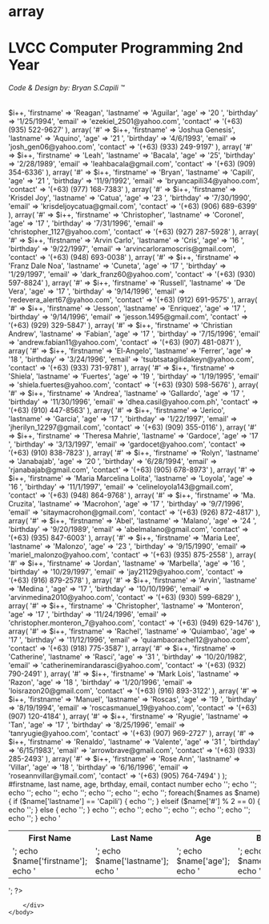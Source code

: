 array
=====
<!doctype html>
<html>
<head>
	<title>  LVCC Computer Programming 2nd Year </title>
	<link rel="stylesheet" href="testing.css" />
</head>

<body>
<div id="wrap">
	<h1>LVCC Computer Programming 2nd Year</h1>
	<h6>Code &amp; Design by: Bryan S.Capili &trade;</h6>

<?php

	$i = 1;

	$names = array(
				array(
					'#' => $i++,
					'firstname' => 'Reagan',
					'lastname' => 'Aguilar',
					'age' => '20 ',
					'birthday' => '1/25/1994',
					'email' => 'ezekiel_2501@yahoo.com',
					'contact' => '(+63) (935) 522-9627'
					),
				array(
					'#' => $i++,
					'firstname' => 'Joshua Genesis',
					'lastname' => 'Aquino',
					'age' => '21 ',
					'birthday' => '4/6/1993',
					'email' => 'josh_gen06@yahoo.com',
					'contact' => '(+63) (933) 249-9197'
					),
				array(
					'#' => $i++,
					'firstname' => 'Leah',
					'lastname' => 'Bacala',
					'age' => '25',
					'birthday' => '2/28/1989',
					'email' => 'leahbacala@gmail.com',
					'contact' => '(+63) (909) 354-6336'
					),
				array(
					'#' => $i++,
					'firstname' => 'Bryan',
					'lastname' => 'Capili',
					'age' => '21 ',
					'birthday' => '11/9/1992',
					'email' => 'bryancapili34@yahoo.com',
					'contact' => '(+63) (977) 168-7383'
					),
				array(
					'#' => $i++,
					'firstname' => 'Krisdel Joy',
					'lastname' => 'Catua',
					'age' => '23 ',
					'birthday' => '7/30/1990',
					'email' => 'krisdeljoycatua@gmail.com',
					'contact' => '(+63) (906) 689-6399'
					),
				array(
					'#' => $i++,
					'firstname' => 'Christopher',
					'lastname' => 'Coronel',
					'age' => '17 ',
					'birthday' => '7/31/1996',
					'email' => 'christopher_1127@yahoo.com',
					'contact' => '(+63) (927) 287-5928'
					),
				array(
					'#' => $i++,
					'firstname' => 'Arvin Carlo',
					'lastname' => 'Cris',
					'age' => '16 ',
					'birthday' => '9/22/1997',
					'email' => 'arvincarloramoscris@gmail.com',
					'contact' => '(+63) (948) 693-0038'
					),
				array(
					'#' => $i++,
					'firstname' => 'Franz Dale Noa',
					'lastname' => 'Cuneta',
					'age' => '17 ',
					'birthday' => '1/29/1997',
					'email' => 'dark_franz60@yahoo.com',
					'contact' => '(+63) (930) 597-8824'
					),
				array(
					'#' => $i++,
					'firstname' => 'Russell',
					'lastname' => 'De Vera',
					'age' => '17 ',
					'birthday' => '9/14/1996',
					'email' => 'redevera_alert67@yahoo.com',
					'contact' => '(+63) (912) 691-9575'
					),
				array(
					'#' => $i++,
					'firstname' => 'Jesson',
					'lastname' => 'Enriquez',
					'age' => '17 ',
					'birthday' => '9/14/1996',
					'email' => 'jesson.1495@gmail.com',
					'contact' => '(+63) (929) 329-5847'
					),
				array(
					'#' => $i++,
					'firstname' => 'Christian Andrew',
					'lastname' => 'Fabian',
					'age' => '17 ',
					'birthday' => '7/15/1996',
					'email' => 'andrew.fabian11@yahoo.com',
					'contact' => '(+63) (907) 481-0871'
					),
				array(
					'#' => $i++,
					'firstname' => 'El-Angelo',
					'lastname' => 'Ferrer',
					'age' => '18 ',
					'birthday' => '3/24/1996',
					'email' => 'tsubtsatagilidakeyn@yahoo.com',
					'contact' => '(+63) (933) 731-9781'
					),
				array(
					'#' => $i++,
					'firstname' => 'Shiela',
					'lastname' => 'Fuertes',
					'age' => '19 ',
					'birthday' => '1/19/1995',
					'email' => 'shiela.fuertes@yahoo.com',
					'contact' => '(+63) (930) 598-5676'
					),
				array(
					'#' => $i++,
					'firstname' => 'Andrea',
					'lastname' => 'Gallardo',
					'age' => '17 ',
					'birthday' => '11/30/1996',
					'email' => 'dhea.casil@yahoo.com.ph',
					'contact' => '(+63) (910) 447-8563'
					),
				array(
					'#' => $i++,
					'firstname' => 'Jerico',
					'lastname' => 'Garcia',
					'age' => '17 ',
					'birthday' => '1/22/1997',
					'email' => 'jherilyn_12297@gmail.com',
					'contact' => '(+63) (909) 355-0116'
					),
				array(
					'#' => $i++,
					'firstname' => 'Theresa Mahrie',
					'lastname' => 'Gardoce',
					'age' => '17 ',
					'birthday' => '3/13/1997',
					'email' => 'gardocet@yahoo.com',
					'contact' => '(+63) (910) 838-7823'
					),
				array(
					'#' => $i++,
					'firstname' => 'Rolyn',
					'lastname' => 'Janabajab',
					'age' => '20 ',
					'birthday' => '6/28/1994',
					'email' => 'rjanabajab@gmail.com',
					'contact' => '(+63) (905) 678-8973'
					),
				array(
					'#' => $i++,
					'firstname' => 'Maria Marcelina Lolita',
					'lastname' => 'Loyola',
					'age' => '16 ',
					'birthday' => '11/1/1997',
					'email' => 'celineloyola143@gmail.com',
					'contact' => '(+63) (948) 864-9768'
					),
				array(
					'#' => $i++,
					'firstname' => 'Ma. Cruzita',
					'lastname' => 'Macrohon',
					'age' => '17 ',
					'birthday' => '9/7/1996',
					'email' => 'sitaymacrohon@gmail.com',
					'contact' => '(+63) (926) 872-4817'
					),
				array(
					'#' => $i++,
					'firstname' => 'Abel',
					'lastname' => 'Malano',
					'age' => '24 ',
					'birthday' => '9/20/1989',
					'email' => 'abelmalano@gmail.com',
					'contact' => '(+63) (935) 847-6003'
					),
				array(
					'#' => $i++,
					'firstname' => 'Maria Lee',
					'lastname' => 'Malonzo',
					'age' => '23 ',
					'birthday' => '9/15/1990',
					'email' => 'mariel_malonzo@yahoo.com',
					'contact' => '(+63) (935) 875-2558'
					),
				array(
					'#' => $i++,
					'firstname' => 'Jordan',
					'lastname' => 'Marbella',
					'age' => '16 ',
					'birthday' => '10/29/1997',
					'email' => 'jay21129@yahoo.com',
					'contact' => '(+63) (916) 879-2578'
					),
				array(
					'#' => $i++,
					'firstname' => 'Arvin',
					'lastname' => 'Medina ',
					'age' => '17 ',
					'birthday' => '10/10/1996',
					'email' => 'arvinmedina2010@yahoo.com',
					'contact' => '(+63) (930) 599-6829'
					),
				array(
					'#' => $i++,
					'firstname' => 'Christopher',
					'lastname' => 'Monteron',
					'age' => '17 ',
					'birthday' => '11/24/1996',
					'email' => 'christopher.monteron_7@yahoo.com',
					'contact' => '(+63) (949) 629-1476'
					),
				array(
					'#' => $i++,
					'firstname' => 'Rachel',
					'lastname' => 'Quiambao',
					'age' => '17 ',
					'birthday' => '11/12/1996',
					'email' => 'quiambaorachel12@yahoo.com',
					'contact' => '(+63) (918) 775-3587'
					),
				array(
					'#' => $i++,
					'firstname' => 'Catherine',
					'lastname' => 'Rasci',
					'age' => '31 ',
					'birthday' => '10/20/1982',
					'email' => 'catherinemirandarasci@yahoo.com',
					'contact' => '(+63) (932) 790-2491'
					),
				array(
					'#' => $i++,
					'firstname' => 'Mark Lois',
					'lastname' => 'Razon',
					'age' => '18 ',
					'birthday' => '1/20/1996',
					'email' => 'loisrazon20@gmail.com',
					'contact' => '(+63) (916) 893-3122'
					),
				array(
					'#' => $i++,
					'firstname' => 'Manuel',
					'lastname' => 'Roscas',
					'age' => '19 ',
					'birthday' => '8/19/1994',
					'email' => 'roscasmanuel_19@yahoo.com',
					'contact' => '(+63) (907) 120-4184'
					),
				array(
					'#' => $i++,
					'firstname' => 'Ryugie',
					'lastname' => 'Tan',
					'age' => '17 ',
					'birthday' => '8/25/1996',
					'email' => 'tanryugie@yahoo.com',
					'contact' => '(+63) (907) 969-2727'
					),
				array(
					'#' => $i++,
					'firstname' => 'Renaldo',
					'lastname' => 'Valente',
					'age' => '31 ',
					'birthday' => '6/15/1983',
					'email' => 'arrowbrave@gmail.com',
					'contact' => '(+63) (933) 285-2493'
					),
				array(
					'#' => $i++,
					'firstname' => 'Rose Ann',
					'lastname' => 'Villar',
					'age' => '18 ',
					'birthday' => '6/16/1996',
					'email' => 'roseannvillar@ymail.com',
					'contact' => '(+63) (905) 764-7494'
					)
				);

	#firstname, last name, age, brthday, email, contact number

	echo '<table border="0" width="100%">';
	echo '<tr>';
	echo '<th width="15%">First Name</th>';
	echo '<th width="15%">Last Name</th>';
	echo '<th width="5%">Age</th>';
	echo '<th width="10%">Birthday</th>';
	echo '<th width="35%">Email</th>';
	echo '<th width="20%">Contact No.</th>';
	foreach($names as $name) {
		
		if ($name['lastname'] == 'Capili') {
			echo '<tr class="bryan">';
		} elseif ($name['#'] % 2 == 0) {
			echo '<tr class="row">';
		} else {
			echo '<tr>';
		}

		echo '<td>';
		echo $name['firstname'];
		echo '</td>';
		echo '<td>';
		echo $name['lastname'];
		echo '</td>';
		echo '<td>';
		echo $name['age'];
		echo '</td>';
		echo '<td>';
		echo $name['birthday'];
		echo '</td>';
		echo '<td>';
		echo $name['email'];
		echo '</td>';
		echo '<td>';
		echo $name['contact'];
		echo '</td>';
		echo '</tr>';
	}
	echo '</table>';

?>
		</div>
	</body>
</html>

